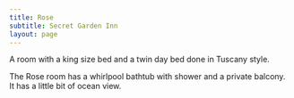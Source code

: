 ```yaml
---
title: Rose
subtitle: Secret Garden Inn
layout: page
---
```


A room with a king size bed and a twin day bed done in Tuscany style.

The Rose room has a whirlpool bathtub with shower and a private balcony. It has a little bit of ocean view.
